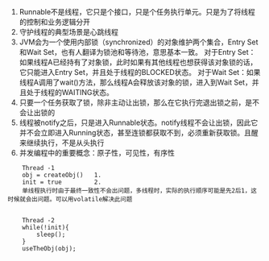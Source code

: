 1. Runnable不是线程，它只是个接口，只是个任务执行单元。只是为了将线程的控制和业务逻辑分开
2. 守护线程的典型场景是心跳线程
3. JVM会为一个使用内部锁（synchronized）的对象维护两个集合，Entry Set和Wait Set，也有人翻译为锁池和等待池，意思基本一致。
   对于Entry Set：如果线程A已经持有了对象锁，此时如果有其他线程也想获得该对象锁的话，它只能进入Entry Set，并且处于线程的BLOCKED状态。
   对于Wait Set：如果线程A调用了wait()方法，那么线程A会释放该对象的锁，进入到Wait Set，并且处于线程的WAITING状态。
4. 只要一个任务获取了锁，除非主动让出锁，那么在它执行完退出锁之前，是不会让出锁的
5. 线程被notify之后，只是进入Runnable状态。notify线程不会让出锁，因此它并不会立即进入Running状态，甚至连锁都获取不到，必须重新获取锁。且醒来继续执行，不是从头执行
6. 并发编程中的重要概念：原子性，可见性，有序性
```
    Thread -1
    obj = createObj()   1.
    init = true         2.
    单线程执行时由于最终一致性不会出问题，多线程时，实际的执行顺序可能是先2后1，这时候就会出问题。可以用volatile解决此问题
    
    
    Thread -2
    while(!init){
        sleep();
    }
    useTheObj(obj);
```